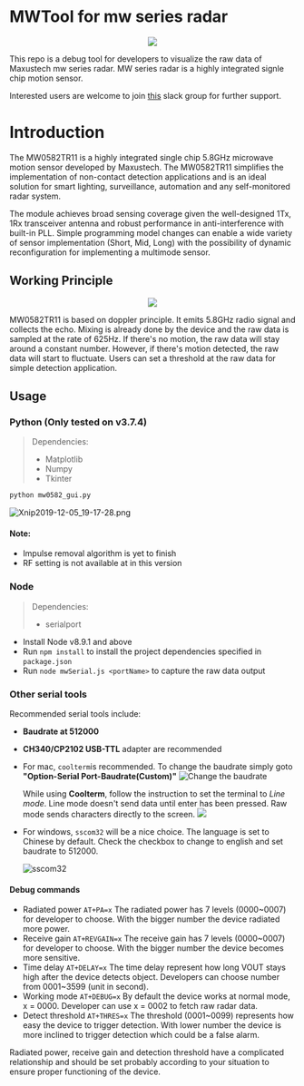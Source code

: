 # MWTool for mw series radar



<p align="center">
  <img src="https://i.loli.net/2020/02/11/dX38gLZmTO5hI9F.png">
</p>

This repo is a debug tool for developers to visualize the raw data of Maxustech mw series radar. MW series radar is a highly integrated signle chip motion sensor.

Interested users are welcome to join [this](https://join.slack.com/t/maxusdev/shared_invite/zt-mk99v1px-gywUzv6yQlYTUQdme29XsA) slack group for further support.

# Introduction

The MW0582TR11 is a highly integrated single chip 5.8GHz microwave motion sensor developed by Maxustech. The MW0582TR11 simplifies the implementation of non-contact detection applications and is an ideal solution for smart lighting, surveillance, automation and any self-monitored radar system. 

The module achieves broad sensing coverage given the well-designed 1Tx, 1Rx transceiver antenna and robust performance in anti-interference with built-in PLL. Simple programming model changes can enable a wide variety of sensor implementation (Short, Mid, Long) with the possibility of dynamic reconfiguration for implementing a multimode sensor.

## Working Principle

<p align="center">
  <img src="https://i.loli.net/2020/02/11/gK6ABj3mEyiMaUl.jpg">
</p>

MW0582TR11 is based on doppler principle. It emits 5.8GHz radio signal and collects the echo. Mixing is already done by the device and the raw data is sampled at the rate of 625Hz. If there's no motion, the raw data will stay around a constant number. However, if there's motion detected, the raw data will start to fluctuate. Users can set a threshold at the raw data for simple detection application.


## Usage

### Python (Only tested on v3.7.4)

> Dependencies:
>
> - Matplotlib
> - Numpy
> - Tkinter

``` python
python mw0582_gui.py
```

![Xnip2019-12-05_19-17-28.png](https://i.loli.net/2019/12/05/NFYnSeI4XfypODc.png)

#### Note:

- Impulse removal algorithm is yet to finish
- RF setting is not available at in this version

### Node

> Dependencies:
>
> - serialport

- Install Node v8.9.1 and above
- Run `npm install` to install the project dependencies specified in `package.json`
- Run `node mwSerial.js <portName>` to capture the raw data output

### Other serial tools

Recommended serial tools include:

- **Baudrate at 512000**

- **CH340/CP2102 USB-TTL** adapter are recommended

- For mac, `coolterm`is recommended. To change the baudrate simply goto **"Option-Serial Port-Baudrate(Custom)"**
  ![Change the baudrate](https://i.loli.net/2020/01/06/tOy9frKPDdCE4Al.png)
  
  While using **Coolterm**, follow the instruction to set the terminal to *Line mode*.  Line mode doesn't send data until enter has been pressed. Raw mode sends characters directly to the screen.
  ![](https://i.loli.net/2020/02/08/FfkESQmvrRGhLCW.png)
  
- For windows, `sscom32` will be a nice choice. The language is set to Chinese by default. Check the checkbox to change to english and set baudrate to 512000.

  ![sscom32](https://i.loli.net/2020/02/08/8EzyiBthT5UQDa9.png)

#### Debug commands

- Radiated power `AT+PA=x`
  The radiated power has 7 levels (0000~0007) for developer to choose. With the bigger number the device radiated more power.
- Receive gain `AT+REVGAIN=x`
  The receive gain has 7 levels (0000~0007) for developer to choose. With the bigger number the device becomes more sensitive.
- Time delay `AT+DELAY=x`
  The time delay represent how long VOUT stays high after the device detects object. Developers can choose number from 0001~3599 (unit in second).
- Working mode `AT+DEBUG=x`
  By default the device works at normal mode, x = 0000. Developer can use x = 0002 to fetch raw radar data.
- Detect threshold `AT+THRES=x`
  The threshold (0001~0099) represents how easy the device to trigger detection. With lower number the device is more inclined to trigger detection which could be a false alarm.

Radiated power, receive gain and detection threshold have a complicated relationship and should be set probably according to your situation to ensure proper functioning of the device.
